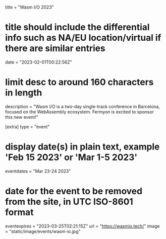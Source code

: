 title = "Wasm I/O 2023"
# title should include the differential info such as NA/EU location/virtual if there are similar entries
date = "2023-02-01T00:22:56Z"
# limit desc to around 160 characters in length 
description = "Wasm I/O is a two-day single-track conference in Barcelona, focused on the WebAssembly ecosystem. Fermyon is excited to sponsor this new event!"

[extra]
type = "event"
# display date(s) in plain text, example 'Feb 15 2023' or 'Mar 1-5 2023'
eventdates = "Mar 23-24 2023"
# date for the event to be removed from the site, in UTC ISO-8601 format
eventexpires = "2023-03-25T02:21:15Z"
url = "https://wasmio.tech/"
image = "static/image/events/wasm-io.jpg"